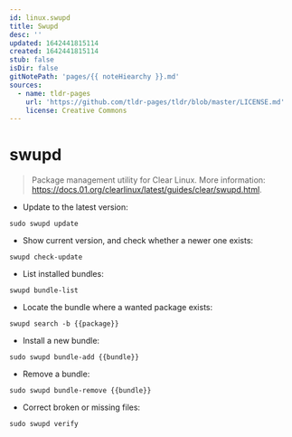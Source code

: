 ```yaml
---
id: linux.swupd
title: Swupd
desc: ''
updated: 1642441815114
created: 1642441815114
stub: false
isDir: false
gitNotePath: 'pages/{{ noteHiearchy }}.md'
sources:
  - name: tldr-pages
    url: 'https://github.com/tldr-pages/tldr/blob/master/LICENSE.md'
    license: Creative Commons
---
```

# swupd

> Package management utility for Clear Linux.
> More information: <https://docs.01.org/clearlinux/latest/guides/clear/swupd.html>.

- Update to the latest version:

`sudo swupd update`

- Show current version, and check whether a newer one exists:

`swupd check-update`

- List installed bundles:

`swupd bundle-list`

- Locate the bundle where a wanted package exists:

`swupd search -b {{package}}`

- Install a new bundle:

`sudo swupd bundle-add {{bundle}}`

- Remove a bundle:

`sudo swupd bundle-remove {{bundle}}`

- Correct broken or missing files:

`sudo swupd verify`

